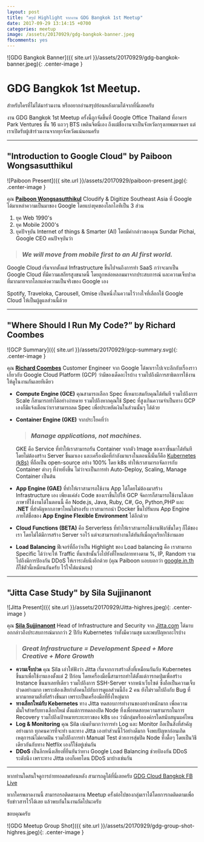 ```yaml
---
layout: post
title: "สรุป Highlight จากงาน GDG Bangkok 1st Meetup"
date: 2017-09-29 13:14:15 +0700
categories: meetup
image: /assets/20170929/gdg-bangkok-banner.jpeg
fbcomments: yes
---
```


![GDG Bangkok Banner]({{ site.url }}/assets/20170929/gdg-bangkok-banner.jpeg){: .center-image }

# GDG Bangkok 1st Meetup.

สำหรับใครที่ไม่ได้มาร่วมงาน หรืออยากอ่านสรุปย้อนหลังตามได้จากที่นี่เลยครับ

งาน GDG Bangkok 1st Meetup ครั้งนี้ถูกจัดขึ้นที่ Google Office Thailand ที่อาคาร Park Ventures ชั้น 16 แถวๆ BTS เพลินจิตนี่เอง ถึงแม้ชื่องานจะเป็นจังหวัดกรุงเทพมหานคร แต่เราเปิดรับผู้เข้าร่วมงานจากทุกจังหวัดแน่นอนครับ

<!--more-->

---

## "Introduction to Google Cloud" by Paiboon Wongsasutthikul

![Paiboon Present]({{ site.url }}/assets/20170929/paiboon-present.jpg){: .center-image }

คุณ **[Paiboon Wongsasutthikul][Linkedin-Paiboon]** Cloudify & Digitize Southeast Asia ที่ Google ได้มาเหล่าความเป็นมาของ Google โดยแบ่งยุคของโลกไอทีเป็น 3 ส่วน
1. ยุค Web 1990's
2. ยุค Mobile 2000's
3. ยุคปัจจุบัน Internet of things & Smarter (AI) โดยมีคำกล่าวของคุณ Sundar Pichai, Google CEO คนปัจจุบันว่า

> ### *We will move from mobile first to an AI first world.*

Google Cloud เริ่มจากตั้งแต่ Infrastructure ขึ้นไปจนถึงการทำ SaaS กว่าจะมาเป็น Google Cloud ที่มีความเสถียรสูงขนาดนี้ โดยถูกหล่อหลอมมาจากประสบการณ์ และความเจ็บปวดที่มากมายจากโลกแห่งความเป็นจริงของ Google เอง

Spotify, Traveloka, Carousell, Omise เป็นหนึ่งในความไว้วางใจที่เลือกใช้ Google Cloud ให้เป็นผู้ดูแลส่วนนี้ด้วย

---

## "Where Should I Run My Code?” by Richard Coombes

![GCP Summary]({{ site.url }}/assets/20170929/gcp-summary.svg){: .center-image }

คุณ **[Richard Coombes][Linkedin-Richard]** Customer Engineer จาก Google ได้พาเราไปเจาะลึกกับเรื่องราวเกี่ยวกับ Google Cloud Platform (GCP) ว่ามีของเด็ดอะไรบ้าง รวมไปถึงมีการสาธิตการใช้งานให้ดูในงานกันเลยทีเดียว

* **Compute Engine (GCE)** คุณสามารถเลือก Spec ที่เหมาะสมกับคุณได้ทันที รวมไปถึงการ Scale ก็สามารถทำได้อย่างง่ายดาย รวมไปถึงหากคุณใช้ Spec ที่สูงเกินความจำเป็นทาง GCP เองก็มีแจ้งเตือนว่าเราสามารถลด Spec เพื่อประหยัดเงินในส่วนนั้นๆ ได้ด้วย
* **Container Engine (GKE)** จากประโยคที่ว่า

  > ### *Manage applications, not machines.*

  GKE คือ Service ที่ทำให้เราสามารถรัน Container จากตัว Image ของเราขึ้นมาได้ทันที โดยไม่ต้องสร้าง Server ขึ้นมาเอง และเครื่องมือที่กำลังมาแรงในตอนนี้นั้นก็คือ [Kubernetes (k8s)][Kubernetes] ที่ถือเป็น open-source อย่าง 100% โดย k8s ทำให้เราสามารถจัดการกับ Container ต่างๆ ที่ง่ายยิ่งขึ้น ไม่ว่าจะเป็นการทำ Auto-Deploy, Scaling, Manage Container เป็นต้น
* **App Engine (GAE)** ที่ทำให้เราสามารถใช้งาน App ได้โดยไม่ต้องมาสร้าง Infrastructure เอง เพียงแค่ส่ง Code ของเราขึ้นไปให้ GCP จัดการก็สามารถใช้งานได้เลย ภาษาที่ใช้งานได้ในตอนนี้ คือ  Node.js, Java, Ruby, C#, Go, Python,PHP และ **.NET** ที่สำคัญหากภาษาไหนไม่รองรับ เราสามารถนำ Docker ขึ้นไปรันบน App Engine ภายใต้ชื่อของ **App Engine Flexible Environment** ได้อีกด้วย
* **Cloud Functions (BETA)** คือ Serverless ที่ทำให้เราสามารถใช้งานฟังก์ชันใดๆ ก็ได้ของเรา โดยไม่ได้มีการสร้าง Server รอไว้ แต่จะสามารถทำงานได้ทันทีเมื่อถูกเรียกใช้งานเลย
* **Load Balancing** ฟีเจอร์ที่ถือว่าเป็น Highlight ของ Load balancing คือ เราสามารถ Specific ได้ว่าจะให้ Traffic ที่มาเข้านั้นวิ่งไปยังที่ไหนปลายทางตาม %, IP, Random รวมไปถึงมีการป้องกัน DDoS ให้เราระดับนึงอีกด้วย (คุณ Paiboon แอบบอกว่า [google.in.th][Google-Thailand] ก็ใช้ตัวนี้เหมือนกันครับ ไว้ใจได้แน่นอน)

---

## "Jitta Case Study" by Sila Sujjinanont

![Jitta Present]({{ site.url }}/assets/20170929/Jitta-highres.jpeg){: .center-image }

คุณ **[Sila Sujjinanont][Linkedin-Sila]** Head of Infrastructure and Security จาก [Jitta.com][Jitta] ได้มาบอกกล่าวถึงประสบการณ์มากกว่า 2 ปีกับ Kubernetes ว่าทั้งมีความสุข และพบปัญหาอะไรบ้าง

> ### *Great Infrastructure = Development Speed + More Creative + More Growth*

* **ความเจ็บปวด** คุณ Sila เล่าให้ฟังว่า Jitta เริ่มจากการสร้างสิ่งที่เหมือนกันกับ Kubernetes ขึ้นมาเพื่อใช้งานเองตั้งแต่ 2 ปีก่อน โดยเครื่องมือนี้สามารถทำได้ตั้งแต่การกดปุ่มเพื่อสร้าง Instance ขึ้นมาเลยทีเดียว รวมไปถึงการ SSH-Server จากหน้าเว็บไซต์ ซึ่งถือเป็นความเจ็บปวดอย่างมาก เพราะต้องเสียกำลังคนไปกับการดูแลส่วนนี้ถึง 2 คน ยังไม่รวมไปถึงกับ Bug ที่มากมายตามสิ่งที่สร้างขึ้นมา เพราะเป็นเครื่องมือที่ยิ่งใหญ่มาก
* **ทางเลือกใหม่กับ Kebernetes** ทาง Jitta ทดสอบการทำงานของอย่างหนักมาก เพื่อความมั่นใจสำหรับทางเลือกใหม่ ตั้งแต่การทดลองปิด Node ทิ้งเพื่อทดสอบความสามารถในการ Recovery รวมไปถึงเป้าหมายระยะยาวของ k8s เอง ว่ามีกลุ่มหรือองค์กรใดสนับสนุนแค่ไหน
* **Log & Monitoring** คุณ Sila เน้นย้ำมากว่าการทำ Log และ Monitor ถือเป็นสิ่งที่สำคัญอย่างมาก ทุกคนควรที่จะทำ และทาง Jitta เองทำส่วนนี้ไว้อย่างดีมาก จึงพบปัญหาก่อนเกิดเหตุการณ์ไม่คาดฝัน รวมไปถึงการทำ Manual Test ด้วยการสุ่มปิด Node ทิ้งดื้อๆ โดยเป็นวิธีเดียวกันกับทาง Netflix เองก็ใช้อยู่เช่นกัน
* **DDoS** เป็นอีกหนึ่งเสียงที่ยืนยันว่าทาง Google Load Balancing ช่วยป้องกัน DDoS ระดับนึง เพราะทาง Jitta เองก็เคยโดน DDoS มาบ้างเช่นกัน

---

หากท่านใดสนใจดูการถ่ายทอดสดย้อนหลัง สามารถดูได้ที่นี่เลยครับ [GDG Cloud Bangkok FB Live][GDG-Cloud-Bangkok-FBLive]

หากใครพลาดงานนี้ สามารถรอติดตามงาน Meetup ครั้งต่อไปของกลุ่มเราได้โดยการกดติดตามเพื่อรับข่าวสารไว้ได้เลย แล้วพบกันในงานถัดไปนะครับ

ขอบคุณครับ

![GDG Meetup Group Shot]({{ site.url }}/assets/20170929/gdg-group-shot-highres.jpeg){: .center-image }

[Google-Thailand]: https://www.google.co.th/
[Linkedin-Paiboon]: https://www.linkedin.com/in/meetpaiboon/
[Linkedin-Richard]: https://www.linkedin.com/in/coombesr
[Linkedin-Sila]: https://www.linkedin.com/in/silasujjinanont/
[Kubernetes]: https://kubernetes.io/
[Jitta]: https://www.jitta.com/
[GDG-Cloud-Bangkok-FBLive]: https://www.facebook.com/GDG-Cloud-Bangkok-FB-Live-795562247271667/
